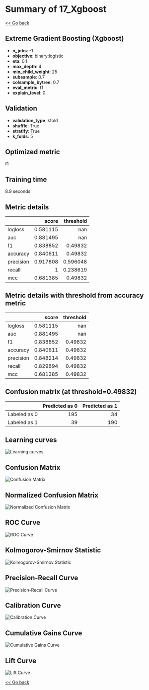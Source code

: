 # Summary of 17_Xgboost

[<< Go back](../README.md)


## Extreme Gradient Boosting (Xgboost)
- **n_jobs**: -1
- **objective**: binary:logistic
- **eta**: 0.1
- **max_depth**: 4
- **min_child_weight**: 25
- **subsample**: 0.7
- **colsample_bytree**: 0.7
- **eval_metric**: f1
- **explain_level**: 0

## Validation
 - **validation_type**: kfold
 - **shuffle**: True
 - **stratify**: True
 - **k_folds**: 5

## Optimized metric
f1

## Training time

8.9 seconds

## Metric details
|           |    score |   threshold |
|:----------|---------:|------------:|
| logloss   | 0.581115 |  nan        |
| auc       | 0.881495 |  nan        |
| f1        | 0.838852 |    0.49832  |
| accuracy  | 0.840611 |    0.49832  |
| precision | 0.917808 |    0.596048 |
| recall    | 1        |    0.238619 |
| mcc       | 0.681385 |    0.49832  |


## Metric details with threshold from accuracy metric
|           |    score |   threshold |
|:----------|---------:|------------:|
| logloss   | 0.581115 |   nan       |
| auc       | 0.881495 |   nan       |
| f1        | 0.838852 |     0.49832 |
| accuracy  | 0.840611 |     0.49832 |
| precision | 0.848214 |     0.49832 |
| recall    | 0.829694 |     0.49832 |
| mcc       | 0.681385 |     0.49832 |


## Confusion matrix (at threshold=0.49832)
|              |   Predicted as 0 |   Predicted as 1 |
|:-------------|-----------------:|-----------------:|
| Labeled as 0 |              195 |               34 |
| Labeled as 1 |               39 |              190 |

## Learning curves
![Learning curves](learning_curves.png)
## Confusion Matrix

![Confusion Matrix](confusion_matrix.png)


## Normalized Confusion Matrix

![Normalized Confusion Matrix](confusion_matrix_normalized.png)


## ROC Curve

![ROC Curve](roc_curve.png)


## Kolmogorov-Smirnov Statistic

![Kolmogorov-Smirnov Statistic](ks_statistic.png)


## Precision-Recall Curve

![Precision-Recall Curve](precision_recall_curve.png)


## Calibration Curve

![Calibration Curve](calibration_curve_curve.png)


## Cumulative Gains Curve

![Cumulative Gains Curve](cumulative_gains_curve.png)


## Lift Curve

![Lift Curve](lift_curve.png)



[<< Go back](../README.md)
